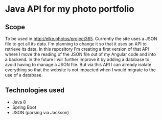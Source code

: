 # Java API for my photo portfolio

## Scope

To be used in http://elke.photos/project365. Currently the site uses a JSON file to get all its data.
I'm planning to change it so that it uses an API to retrieve its data.
In this repository I'm creating a first version of that API where I move the reading of the JSON file out of my Angular code and into a backend.
In the future I will further improve it by adding a database to avoid having to manage a JSON file.
But via this API I can already isolate everything so that the website is not impacted when I would migrate to the use of a database.

## Technologies used

* Java 8
* Spring Boot
* JSON (parsing via Jackson)